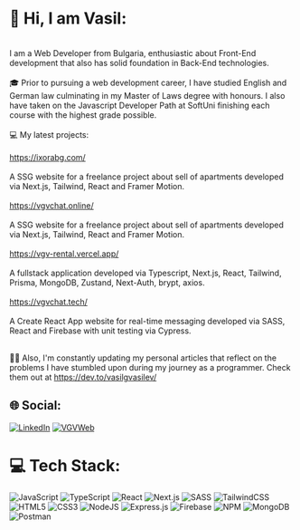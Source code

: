 # 💫 Hi, I am Vasil:
<br>I am a Web Developer from Bulgaria, enthusiastic about Front-End development that also has solid foundation in Back-End technologies.
<br>
<br>🎓 Prior to pursuing a web development career, I have studied English and German law culminating in my Master of Laws degree with honours. I also have taken on the Javascript Developer Path at SoftUni finishing each course with the highest grade possible.<br>
<br>💻 My latest projects: </br>
<br>https://ixorabg.com/</br>
<br>A SSG website for a freelance project about sell of apartments developed via Next.js, Tailwind, React and Framer Motion.</br>
<br>https://vgvchat.online/</br>
<br>A SSG website for a freelance project about sell of apartments developed via Next.js, Tailwind, React and Framer Motion.</br>
<br>https://vgv-rental.vercel.app/</br>
<br>A fullstack application developed via Typescript, Next.js, React, Tailwind, Prisma, MongoDB, Zustand, Next-Auth, brypt, axios.</br>
<br>https://vgvchat.tech/</br>
<br>A Create React App website for real-time messaging developed via SASS, React and Firebase with unit testing via Cypress.</br>


<br>👨‍💻 Also, I'm constantly updating my personal articles that reflect on the problems I have stumbled upon during my journey as a programmer. Check them out at https://dev.to/vasilgvasilev/<br>


## 🌐 Social:
[![LinkedIn](https://img.shields.io/badge/LinkedIn-%230077B5.svg?logo=linkedin&logoColor=white)](https://www.linkedin.com/in/vasil-vasilev-28621b178/)
[![VGVWeb](https://img.shields.io/badge/VGVWeb-000000.svg?logo=website&logoColor=white)](https://vgvweb.com/)

# 💻 Tech Stack:
![JavaScript](https://img.shields.io/badge/javascript-%23323330.svg?style=for-the-badge&logo=javascript&logoColor=%23F7DF1E) ![TypeScript](https://img.shields.io/badge/typescript-%23007ACC.svg?style=for-the-badge&logo=typescript&logoColor=white) ![React](https://img.shields.io/badge/react-%23039BE5.svg?style=for-the-badge&logo=react&logoColor=%2361DAFB) ![Next.js](https://img.shields.io/badge/next.js-000000?style=for-the-badge&logo=nextdotjs&logoColor=white) ![SASS](https://img.shields.io/badge/sass-%23ff69b4.svg?style=for-the-badge&logo=sass&logoColor=white) ![TailwindCSS](https://img.shields.io/badge/tailwindcss-000000?style=for-the-badge&logo=tailwindcss&logoColor=white) ![HTML5](https://img.shields.io/badge/html5-%23E34F26.svg?style=for-the-badge&logo=html5&logoColor=white) ![CSS3](https://img.shields.io/badge/css3-%231572B6.svg?style=for-the-badge&logo=css3&logoColor=white) ![NodeJS](https://img.shields.io/badge/node.js-6DA55F?style=for-the-badge&logo=node.js&logoColor=white) ![Express.js](https://img.shields.io/badge/express.js-%23404d59.svg?style=for-the-badge&logo=express&logoColor=%2361DAFB) ![Firebase](https://img.shields.io/badge/firebase-%23FFA500.svg?style=for-the-badge&logo=firebase) ![NPM](https://img.shields.io/badge/NPM-%23000000.svg?style=for-the-badge&logo=npm&logoColor=white) ![MongoDB](https://img.shields.io/badge/MongoDB-%234ea94b.svg?style=for-the-badge&logo=mongodb&logoColor=white) ![Postman](https://img.shields.io/badge/Postman-FF6C37?style=for-the-badge&logo=postman&logoColor=white) 

